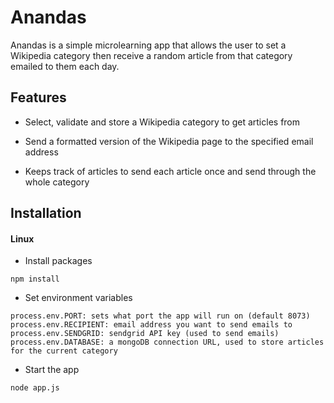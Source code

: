 # Anandas

Anandas is a simple microlearning app that allows the user to set a Wikipedia
category then receive a random article from that category emailed to them each day.

## Features

- Select, validate and store a Wikipedia category to get articles from

- Send a formatted version of the Wikipedia page to the specified email
address
  
- Keeps track of articles to send each article once and send through the whole category


## Installation

#### Linux

- Install packages

`npm install`

- Set environment variables

`process.env.PORT: sets what port the app will run on (default 8073)`  
`process.env.RECIPIENT: email address you want to send emails to`  
`process.env.SENDGRID: sendgrid API key (used to send emails)`  
`process.env.DATABASE: a mongoDB connection URL, used to store articles for the current category`


- Start the app

`node app.js`

